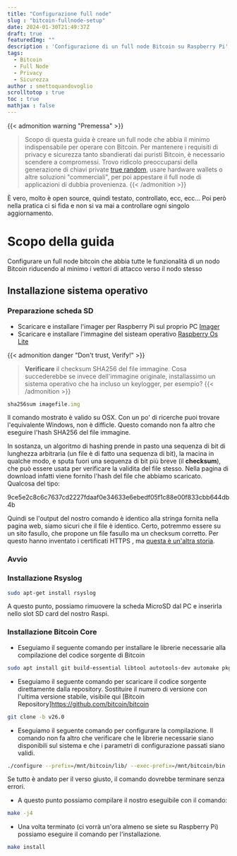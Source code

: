 ```yaml
---
title: "Configurazione full node"
slug : "bitcoin-fullnode-setup"
date: 2024-01-30T21:49:37Z
draft: true
featuredImg: ""
description : 'Configurazione di un full node Bitcoin su Raspberry Pi'
tags: 
  - Bitcoin
  - Full Node
  - Privacy
  - Sicurezza
author : smettoquandovoglio
scrolltotop : true
toc : true
mathjax : false
---
```


{{< admonition warning "Premessa" >}}
>Scopo di questa guida è creare un full node che abbia il minimo indispensabile per operare con Bitcoin. Per mantenere i requisiti di privacy e sicurezza tanto sbandierati dai puristi Bitcoin, è necessario scendere a compromessi.
Trovo ridicolo preoccuparsi della generazione di chiavi private [true random](https://www.2uo.de/myths-about-urandom/), usare hardware wallets o altre soluzioni "commerciali", per poi appestare il full node di applicazioni di dubbia provenienza.
{{< /admonition >}}

È vero, molto è open source, quindi testato, controllato, ecc, ecc...
Poi però nella pratica ci si fida e non si va mai a controllare ogni singolo aggiornamento.

# Scopo della guida

Configurare un full node bitcoin che abbia tutte le funzionalità di un nodo Bitcoin riducendo al minimo i vettori di attacco verso il nodo stesso

## Installazione sistema operativo

### Preparazione scheda SD
- Scaricare e installare l'imager per Raspberry Pi sul proprio PC [Imager](https://www.raspberrypi/com/software/)
- Scaricare e installare l'immagine del sisteam operativo [Raspberry Os Lite](https://www.raspberrypi.com/software/operating-systems/)

{{< admonition danger "Don't trust, Verify!" >}}
>__**Verificare**__ il checksum SHA256 del file immagine. Cosa succederebbe se invece dell'immagine originale, installassimo un sistema operativo che ha incluso un keylogger, per esempio?
{{< /admonition >}}

```javascript
sha256sum imagefile.img
```
Il comando mostrato è valido su OSX. Con un po' di ricerche puoi trovare l'equivalente Windows, non è difficle.
Questo comando non fa altro che eseguire l'hash SHA256 del file immagine.

In sostanza, un algoritmo di hashing prende in pasto una sequenza di bit di lunghezza arbitraria (un file è di fatto una sequenza di bit), la macina in qualche modo, e sputa fuori una sequenza di bit più breve (il **checksum**), che può essere usata per verificare la validita del file stesso.
Nella pagina di download infatti viene fornito l'hash del file che abbiamo scaricato. Qualcosa del tipo:

9ce5e2c8c6c7637cd2227fdaaf0e34633e6ebedf05f1c88e00f833cbb644db4b

Quindi se l'output del nostro comando è identico alla stringa fornita nella pagina web, siamo sicuri che il file è identico.
Certo, potremmo essere su un sito fasullo, che propone un file fasullo ma un checksum corretto. Per questo hanno inventato i certificati HTTPS , ma [questa è un'altra storia](https://medium.com/@prashantramnyc/what-is-https-and-how-does-https-work-183c8b57c6).

### Avvio

### Installazione Rsyslog

```bash
sudo apt-get install rsyslog
```

A questo punto, possiamo rimuovere la scheda MicroSD dal PC e inserirla nello slot SD card del nostro Raspi.

### Installazione Bitcoin Core

 - Eseguiamo il seguente comando per installare le librerie necessarie alla compilazione del codice sorgente di Bitcoin

```bash
sudo apt install git build-essential libtool autotools-dev automake pkg-config libssl-dev libevent-dev bsdmainutils libboost-system-dev libboost-filesystem-dev libboost-chrono-dev libboost-program-options-dev libboost-test-dev libboost-thread-dev libminiupnpc-dev libzmq3-dev libsqlite3-dev
```

 - Eseguiamo il seguente comando per scaricare il codice sorgente direttamente dalla repository.
Sostituire il numero di versione con l'ultima versione stabile, visibile qui [Bitcoin Repository]https://github.com/bitcoin/bitcoin

```bash
git clone -b v26.0
```

 - Eseguiamo il seguente comando per configurare la compilazione. Il comando non fa altro che verificare che le librerie necessarie siano disponibili sul sistema e che i parametri di configurazione passati siano validi.

```bash
./configure --prefix=/mnt/bitcoin/lib/ --exec-prefix=/mnt/bitcoin/bin --disable-tests --disable-gui-tests --with-sqlite=yes --with-gui=no --without-bdb
```

Se tutto è andato per il verso giusto, il comando dovrebbe terminare senza errori.

 - A questo punto possiamo compilare il nostro eseguibile con il comando:

```bash
make -j4
```

 - Una volta terminato (ci vorrà un'ora almeno se siete su Raspberry Pi) possiamo eseguire il comando per l'installazione.

```bash
make install
```